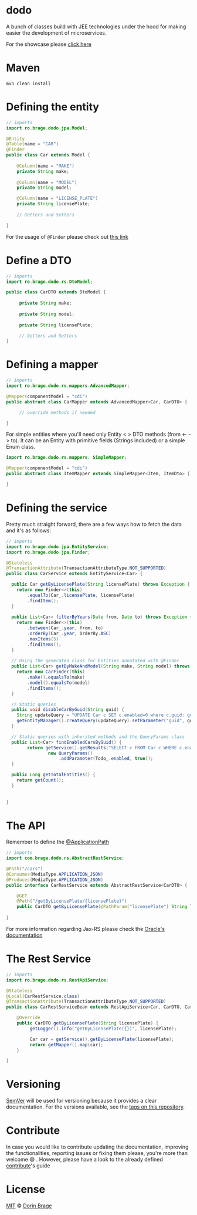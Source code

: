 # dodo

A bunch of classes build with JEE technologies under the hood for making easier the development of microservices.

For the showcase please [click here](https://github.com/nirodg/dodo-example/)

# Maven
`mvn clean install`

# Defining the entity
```java
// imports
import ro.brage.dodo.jpa.Model;

@Entity
@Table(name = "CAR")
@Finder
public class Car extends Model {
     
    @Column(name = "MAKE")
    private String make;
    
    @Column(name = "MODEL")
    private String model;

    @Column(name = "LICENSE_PLATE")
    private String licensePlate;
    
    // Getters and Setters

}
```

For the usage of ``@Finder`` please check out [this link](#)

# Define a DTO
```java
// imports
import ro.brage.dodo.rs.DtoModel;

public class CarDTO extends DtoModel {
     
     private String make;
     
     private String model;
     
     private String licensePlate;

     // Getters and Setters
}
```


# Defining a mapper
```java
// imports
import ro.brage.dodo.rs.mappers.AdvancedMapper;

@Mapper(componentModel = "cdi")
public abstract class CarMapper extends AdvancedMapper<Car, CarDTO> {

     // override methods if needed

}
```

For simple entities where you'll need only Entity < > DTO methods (from <- -> to).
It can be an Entity with primitive fields (Strings included) or a simple Enum class.

```java
import ro.brage.dodo.rs.mappers. SimpleMapper;

@Mapper(componentModel = "cdi")
public abstract class ItemMapper extends SimpleMapper<Item, ItemDto> {

}
```

# Defining the service
Pretty much straight forward, there are a few ways how to fetch the data and it's as follows: 


```java
// imports
import ro.brage.dodo.jpa.EntityService;
import ro.brage.dodo.jpa.Finder;

@Stateless
@TransactionAttribute(TransactionAttributeType.NOT_SUPPORTED)
public class CarService extends EntityService<Car> {

  public Car getByLicensePlate(String licensePlate) throws Exception {
    return new Finder<>(this)
        .equalTo(Car_.licensePlate, licensePlate)
        .findItem();
  }
  
  public List<Car> filterByYears(Date from, Date to) throws Exception {
    return new Finder<>(this)
        .between(Car_.year, from, to)
        .orderBy(Car_.year, OrderBy.ASC)
        .maxItems(5)
        .findItems();
  }
  
  // Using the generated class for Entities annotated with @Finder
  public List<Car> getByMakeAndModel(String make, String model) throws Exception {
    return new CarFinder(this)
        .make().equalsTo(make)
        .model().equalsTo(model)
        .findItems();
  }

  // Static queries
  public void disableCarByGuid(String guid) {
    String updateQuery = "UPDATE Car c SET c.enabled=0 where c.guid: guid";
    getEntityManager().createQuery(updateQuery).setParameter("guid", guid).executeUpdate();
  }

  // Static queries with inherited methods and the QueryParams class
  public List<Car> findEnabledCarsByGuid() {
	    return getService().getResults("SELECT c FROM Car c WHERE c.enabled=1",
	            new QueryParams()
	            	.addParameter(Todo_.enabled, true));
  }

  public Long getTotalEntities() {
    return getCount();
  }  
 
  
}
```

# The API
Remember to define the [@ApplicationPath](https://docs.oracle.com/cd/E24329_01/web.1211/e24983/configure.htm#RESTF189)

```java
// imports
import com.brage.dodo.rs.AbstractRestService;

@Path("/cars")
@Consumes(MediaType.APPLICATION_JSON)
@Produces(MediaType.APPLICATION_JSON)
public interface CarRestService extends AbstractRestService<CarDTO> {

    @GET
    @Path("/getByLicensePlate/{licensePlate}")
    public CarDTO getByLicensePlate(@PathParam("licensePlate") String licensePlate);
    
}
```

For more information regarding Jax-RS please check the [Oracle's documentation](https://docs.oracle.com/javaee/7/tutorial/jaxrs002.htm)

# The Rest Service
```java
// imports
import ro.brage.dodo.rs.RestApiService;

@Stateless
@Local(CarRestService.class)
@TransactionAttribute(TransactionAttributeType.NOT_SUPPORTED)
public class CarRestServiceBean extends RestApiService<Car, CarDTO, CarService, CarMapper> implements TodoRestApi {

    @Override
    public CarDTO getByLicensePlate(String licensePlate) {
         getLogger().info("getByLicensePlate({})", licensePlate);

         Car car = getService().getByLicensePlate(licensePlate);
         return getMapper().map(car);
    }

}
```

# Versioning

[SemVer](http://semver.org/) will be used for versioning because it provides a clear documentation. For the versions available, see the [tags on this repository](https://github.com/nirodg/dodo/releases).

# Contribute

In case you would like to contribute updating the documentation, improving the functionalities, reporting issues or fixing them please, you're more than welcome 😄 . However, please have a look to the already defined [contribute](/docs/CONTRIBUTING.md)'s guide

# License

[MIT](http://showalicense.com/?year=2017&fullname=Dorin%20Gheorghe%20Brage#license-mit) © [Dorin Brage](https://github.com/nirodg/)

